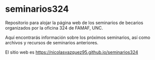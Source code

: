 # seminarios324
Repositorio para alojar la página web de los seminarios de becarios organizados por la oficina 324 de FAMAF, UNC.

Aquí encontrarás información sobre los próximos seminarios, así como archivos y recursos de seminarios anteriores.

El sitio web es https://nicolasvazquez95.github.io/seminarios324
